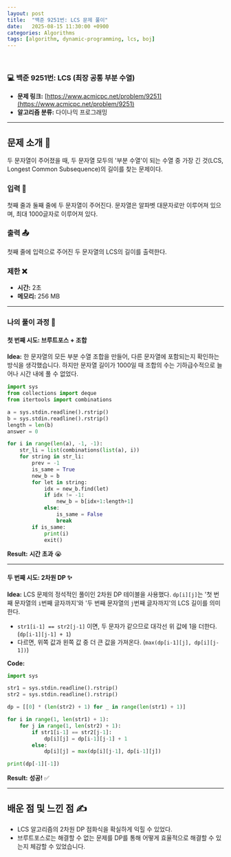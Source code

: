 ```yaml
---
layout: post
title:  "백준 9251번: LCS 문제 풀이"
date:   2025-08-15 11:30:00 +0900
categories: Algorithms
tags: [algorithm, dynamic-programming, lcs, boj]
---
```


<br>

### 💻 백준 9251번: LCS (최장 공통 부분 수열)

- **문제 링크:** [https://www.acmicpc.net/problem/9251](https://www.acmicpc.net/problem/9251)
- **알고리즘 분류:** 다이나믹 프로그래밍

---

## 문제 소개 🧐

두 문자열이 주어졌을 때, 두 문자열 모두의 '부분 수열'이 되는 수열 중 가장 긴 것(LCS, Longest Common Subsequence)의 길이를 찾는 문제이다.

### 입력 📝
첫째 줄과 둘째 줄에 두 문자열이 주어진다. 문자열은 알파벳 대문자로만 이루어져 있으며, 최대 1000글자로 이루어져 있다.

### 출력 📤
첫째 줄에 입력으로 주어진 두 문자열의 LCS의 길이를 출력한다.

### 제한 ❌
- **시간:** 2초 
- **메모리:** 256 MB

---

### 나의 풀이 과정 🌊

#### 첫 번째 시도: 브루트포스 + 조합

**Idea:** 한 문자열의 모든 부분 수열 조합을 만들어, 다른 문자열에 포함되는지 확인하는 방식을 생각했습니다. 하지만 문자열 길이가 1000일 때 조합의 수는 기하급수적으로 늘어나 시간 내에 풀 수 없었다.
```python
import sys
from collections import deque
from itertools import combinations

a = sys.stdin.readline().rstrip()
b = sys.stdin.readline().rstrip()
length = len(b)
answer = 0

for i in range(len(a), -1, -1):    
    str_li = list(combinations(list(a), i))
    for string in str_li:
        prev = -1
        is_same = True
        new_b = b
        for let in string:
            idx = new_b.find(let)
            if idx != -1:
                new_b = b[idx+1:length+1]
            else:
                is_same = False
                break
        if is_same:
            print(i)
            exit()
```

**Result:** **시간 초과** 😭

---

#### 두 번째 시도: 2차원 DP ✨

**Idea:** LCS 문제의 정석적인 풀이인 2차원 DP 테이블을 사용했다. `dp[i][j]`는 '첫 번째 문자열의 `i`번째 글자까지'와 '두 번째 문자열의 `j`번째 글자까지'의 LCS 길이를 의미한다.
- `str1[i-1] == str2[j-1]` 이면, 두 문자가 같으므로 대각선 위 값에 1을 더한다. (`dp[i-1][j-1] + 1`)
- 다르면, 위쪽 값과 왼쪽 값 중 더 큰 값을 가져온다. (`max(dp[i-1][j], dp[i][j-1])`)

**Code:**
```python
import sys

str1 = sys.stdin.readline().rstrip()
str2 = sys.stdin.readline().rstrip()

dp = [[0] * (len(str2) + 1) for _ in range(len(str1) + 1)]

for i in range(1, len(str1) + 1):
    for j in range(1, len(str2) + 1):
        if str1[i-1] == str2[j-1]:
            dp[i][j] = dp[i-1][j-1] + 1
        else:
            dp[i][j] = max(dp[i][j-1], dp[i-1][j])

print(dp[-1][-1])
```

**Result:** **성공!** ✅

---

## 배운 점 및 느낀 점 ✍️

- LCS 알고리즘의 2차원 DP 점화식을 확실하게 익힐 수 있었다.
- 브루트포스로는 해결할 수 없는 문제를 DP를 통해 어떻게 효율적으로 해결할 수 있는지 체감할 수 있었습니다.
